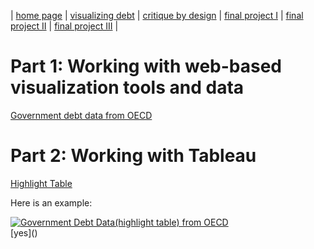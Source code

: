 | [home page](https://cmustudent.github.io/tswd-portfolio-templates/) | [visualizing debt](visualizing-government-debt) | [critique by design](critique-by-design) | [final project I](final-project-part-one) | [final project II](final-project-part-two) | [final project III](final-project-part-three) |

# Part 1: Working with web-based visualization tools and data
[Government debt data from OECD](https://data.oecd.org/chart/7faw)

# Part 2: Working with Tableau
[Highlight Table](https://public.tableau.com/views/GovernmentDebtDatahighlighttablefromOECD/highlight_table?:language=en-US&:display_count=n&:origin=viz_share_link)

Here is an example:

<div class='tableauPlaceholder' id='viz1699409965521' style='position: relative'><noscript><a href='#'><img alt='Government Debt Data(highlight table) from OECD ' src='https:&#47;&#47;public.tableau.com&#47;static&#47;images&#47;Go&#47;GovernmentDebtDatahighlighttablefromOECD&#47;highlight_table&#47;1_rss.png' style='border: none' /></a></noscript><object class='tableauViz'  style='display:none;'><param name='host_url' value='https%3A%2F%2Fpublic.tableau.com%2F' /> <param name='embed_code_version' value='3' /> <param name='site_root' value='' /><param name='name' value='GovernmentDebtDatahighlighttablefromOECD&#47;highlight_table' /><param name='tabs' value='no' /><param name='toolbar' value='yes' /><param name='static_image' value='https:&#47;&#47;public.tableau.com&#47;static&#47;images&#47;Go&#47;GovernmentDebtDatahighlighttablefromOECD&#47;highlight_table&#47;1.png' /> <param name='animate_transition' value='yes' /><param name='display_static_image' value='yes' /><param name='display_spinner' value='yes' /><param name='display_overlay' value='yes' /><param name='display_count' value='yes' /><param name='language' value='en-US' /></object></div>                
[yes](<script type='text/javascript'>                    
  var divElement = document.getElementById('viz1699409965521');                    
  var vizElement = divElement.getElementsByTagName('object')[0];                    
  vizElement.style.width='100%';vizElement.style.height=(divElement.offsetWidth*0.75)+'px';                    
  var scriptElement = document.createElement('script');                    
  scriptElement.src = 'https://public.tableau.com/javascripts/api/viz_v1.js';                    
  vizElement.parentNode.insertBefore(scriptElement, vizElement);                
</script>)
